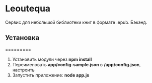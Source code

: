 Leoutequa
=========

Сервис для небольшой библиотеки книг в формате .epub. Бэкэнд.

## Установка
=========

1. Установить модули через **npm install**
2. Переименовать **app/config-sample.json** в **/app/config.json**, настроить
3. Запустить приложение: **node app.js**